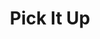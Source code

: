 ---
title: "Pick It Up"
name: "Pick It Up"
one_liner: "An environmental game that uses Microsoft's Cognitive Services to crowdsource cleanup while educating over environmental preservation."
tech_stack: [
    "Android",
    "web",
    "socket.io",
    "google-maps",
    "microsoft-cognitive-services"
]
start_date: "2017-04-23"
hackathon: "EarthHack"
github_link: "https://github.com/theCreedo/pick-it-up"
devpost_link: "https://devpost.com/software/pick-it-up"
---